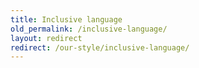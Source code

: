 ```yaml
---
title: Inclusive language
old_permalink: /inclusive-language/
layout: redirect
redirect: /our-style/inclusive-language/
---
```

